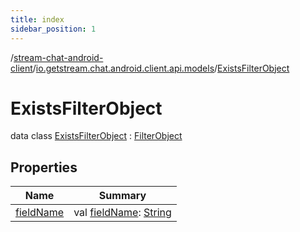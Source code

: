 ```yaml
---
title: index
sidebar_position: 1
---
```

/[stream-chat-android-client](../../index.md)/[io.getstream.chat.android.client.api.models](../index.md)/[ExistsFilterObject](index.md)  
  
  
  
# ExistsFilterObject  
data class [ExistsFilterObject](index.md) : [FilterObject](../FilterObject/index.md)  
  
## Properties  
  
|  Name |  Summary | 
|---|---|
| <a name="io.getstream.chat.android.client.api.models/ExistsFilterObject/fieldName/#/PointingToDeclaration/"></a>[fieldName](fieldName.md)| <a name="io.getstream.chat.android.client.api.models/ExistsFilterObject/fieldName/#/PointingToDeclaration/"></a>val [fieldName](fieldName.md): [String](https://kotlinlang.org/api/latest/jvm/stdlib/kotlin/-string/index.html)|

